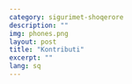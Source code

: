 ```yaml
---
category: sigurimet-shoqerore
description: ""
img: phones.png
layout: post
title: "Kontributi"
excerpt: ""
lang: sq
---
```

<script>
var data = { topics: [
  {
    title: "Kush duhet të paguaj kontribut për sigurimet shoqërore dhe sa",
    text: function(){ return $("#part1").html(); }
  },
  {
    title: "Si derdhen kontributet",
    text: function(){ return $("#part2").html(); }
  }
]};
</script>

<div id="part1" class="hidden">
</div>

<div id="part2" class="hidden">
</div>

<div class="post-content"></div>
